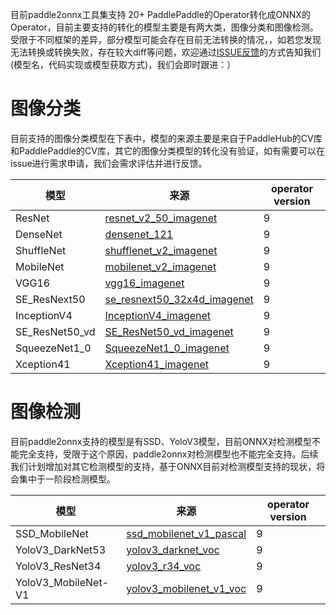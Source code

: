 目前paddle2onnx工具集支持 20+ PaddlePaddle的Operator转化成ONNX的Operator，目前主要支持的转化的模型主要是有两大类，图像分类和图像检测。
受限于不同框架的差异，部分模型可能会存在目前无法转换的情况，，如若您发现无法转换或转换失败，存在较大diff等问题，欢迎通过[ISSUE反馈](https://github.com/PaddlePaddle/paddle-onnx/issues/new)的方式告知我们(模型名，代码实现或模型获取方式)，我们会即时跟进：）

# 图像分类
目前支持的图像分类模型在下表中，模型的来源主要是来自于PaddleHub的CV库和PaddlePaddle的CV库，其它的图像分类模型的转化没有验证，如有需要可以在issue进行需求申请，我们会需求评估并进行反馈。

| 模型 | 来源 | operator version|
|-------|--------|---------|
| ResNet | [resnet_v2_50_imagenet](https://www.paddlepaddle.org.cn/hubdetail?name=resnet_v2_50_imagenet&en_category=ImageClassification) |9|
| DenseNet | [densenet_121](https://paddle-imagenet-models-name.bj.bcebos.com/DenseNet121_pretrained.tar) |9|
| ShuffleNet | [shufflenet_v2_imagenet](https://www.paddlepaddle.org.cn/hubdetail?name=shufflenet_v2_imagenet&en_category=ImageClassification) |9|
| MobileNet| [mobilenet_v2_imagenet](https://www.paddlepaddle.org.cn/hubdetail?name=mobilenet_v2_imagenet&en_category=FeatureExtraction) |9|
| VGG16| [vgg16_imagenet](https://www.paddlepaddle.org.cn/hubdetail?name=vgg16_imagenet&en_category=ImageClassification) |9|
| SE_ResNext50| [se_resnext50_32x4d_imagenet](https://www.paddlepaddle.org.cn/hubdetail?name=se_resnext50_32x4d_imagenet&en_category=ImageClassification) |9|
| InceptionV4| [InceptionV4_imagenet](https://paddle-imagenet-models-name.bj.bcebos.com/InceptionV4_pretrained.tar) |9|
| SE_ResNet50_vd| [SE_ResNet50_vd_imagenet](https://paddle-imagenet-models-name.bj.bcebos.com/SE_ResNet50_vd_pretrained.tar) |9|
| SqueezeNet1_0| [SqueezeNet1_0_imagenet](https://paddle-imagenet-models-name.bj.bcebos.com/SqueezeNet1_0_pretrained.tar) |9|
| Xception41| [Xception41_imagenet](https://paddle-imagenet-models-name.bj.bcebos.com/Xception41_pretrained.tar) |9|

# 图像检测
目前paddle2onnx支持的模型是有SSD、YoloV3模型，目前ONNX对检测模型不能完全支持，受限于这个原因，paddle2onnx对检测模型也不能完全支持。后续我们计划增加对其它检测模型的支持，基于ONNX目前对检测模型支持的现状，将会集中于一阶段检测模型。

| 模型 | 来源 | operator version|
|-------|--------|---------|
|SSD_MobileNet|[ssd_mobilenet_v1_pascal](https://www.paddlepaddle.org.cn/hubdetail?name=ssd_mobilenet_v1_pascal&en_category=ObjectDetection) |9|
|YoloV3_DarkNet53|[yolov3_darknet_voc](https://paddlemodels.bj.bcebos.com/object_detection/yolov3_darknet_voc.tar) |9|
|YoloV3_ResNet34|[yolov3_r34_voc](https://paddlemodels.bj.bcebos.com/object_detection/yolov3_r34_voc.tar) |9|
|YoloV3_MobileNet-V1|[yolov3_mobilenet_v1_voc](https://paddlemodels.bj.bcebos.com/object_detection/yolov3_mobilenet_v1_voc.tar) |9|

